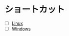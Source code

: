 # ショートカット
- [ ] [Linux](https://github.com/thetaru/memorandum/tree/master/Shortcut/Linux)
- [ ] [Windows](https://github.com/thetaru/memorandum/tree/master/Shortcut/Windows)
